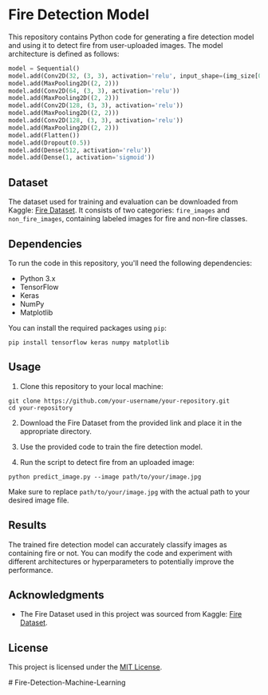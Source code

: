 # Fire Detection Model

This repository contains Python code for generating a fire detection model and using it to detect fire from user-uploaded images. The model architecture is defined as follows:

```python
model = Sequential()
model.add(Conv2D(32, (3, 3), activation='relu', input_shape=(img_size[0], img_size[1], 3)))
model.add(MaxPooling2D((2, 2)))
model.add(Conv2D(64, (3, 3), activation='relu'))
model.add(MaxPooling2D((2, 2)))
model.add(Conv2D(128, (3, 3), activation='relu'))
model.add(MaxPooling2D((2, 2)))
model.add(Conv2D(128, (3, 3), activation='relu'))
model.add(MaxPooling2D((2, 2)))
model.add(Flatten())
model.add(Dropout(0.5))
model.add(Dense(512, activation='relu'))
model.add(Dense(1, activation='sigmoid'))
```

## Dataset

The dataset used for training and evaluation can be downloaded from Kaggle: [Fire Dataset](https://www.kaggle.com/datasets/phylake1337/fire-dataset). It consists of two categories: `fire_images` and `non_fire_images`, containing labeled images for fire and non-fire classes.

## Dependencies

To run the code in this repository, you'll need the following dependencies:

- Python 3.x
- TensorFlow
- Keras
- NumPy
- Matplotlib

You can install the required packages using `pip`:

```shell
pip install tensorflow keras numpy matplotlib
```

## Usage

1. Clone this repository to your local machine:

```shell
git clone https://github.com/your-username/your-repository.git
cd your-repository
```

2. Download the Fire Dataset from the provided link and place it in the appropriate directory.

3. Use the provided code to train the fire detection model.

4. Run the script to detect fire from an uploaded image:

```shell
python predict_image.py --image path/to/your/image.jpg
```

Make sure to replace `path/to/your/image.jpg` with the actual path to your desired image file.

## Results

The trained fire detection model can accurately classify images as containing fire or not. You can modify the code and experiment with different architectures or hyperparameters to potentially improve the performance.

## Acknowledgments

- The Fire Dataset used in this project was sourced from Kaggle: [Fire Dataset](https://www.kaggle.com/datasets/phylake1337/fire-dataset).

## License

This project is licensed under the [MIT License](LICENSE).

#   F i r e - D e t e c t i o n - M a c h i n e - L e a r n i n g  
 